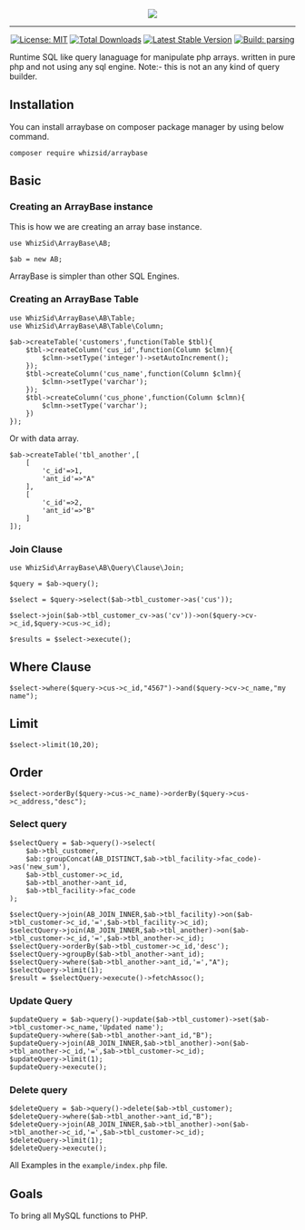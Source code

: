 
<p align="center"><img src="https://i.imgur.com/Z9CFgLB.png"></p>

---

<p align="center">
<a href="https://opensource.org/licenses/MIT"><img src="https://img.shields.io/badge/License-MIT-brightgreen.svg" alt="License: MIT"></a>
<a href="https://packagist.org/packages/whizsid/arraybase"><img src="https://img.shields.io/packagist/dt/whizsid/arraybase.svg" alt="Total Downloads"></a>
<a href="https://packagist.org/packages/whizsid/arraybase"><img src="https://img.shields.io/packagist/v/whizsid/arraybase.svg" alt="Latest Stable Version"></a>
<a href="https://travis-ci.com/whizsid/arraybase"><img src="https://travis-ci.com/whizsid/arraybase.svg?branch=master" alt="Build: parsing"></a>
</p>

Runtime SQL like query lanaguage for manipulate php arrays. written in pure php and not using any sql engine. Note:- this is not an any kind of query builder.

## Installation

You can install arraybase on composer package manager by using below command.

```
composer require whizsid/arraybase
```

## Basic

### Creating an ArrayBase instance
This is how we are creating an array base instance.

```
use WhizSid\ArrayBase\AB;

$ab = new AB;
```
ArrayBase is simpler than other SQL Engines. 

### Creating an ArrayBase Table

```
use WhizSid\ArrayBase\AB\Table;
use WhizSid\ArrayBase\AB\Table\Column;

$ab->createTable('customers',function(Table $tbl){
    $tbl->createColumn('cus_id',function(Column $clmn){
        $clmn->setType('integer')->setAutoIncrement();
    });
    $tbl->createColumn('cus_name',function(Column $clmn){
        $clmn->setType('varchar');
    });
    $tbl->createColumn('cus_phone',function(Column $clmn){
        $clmn->setType('varchar');
    })
});

```
Or with data array.

```
$ab->createTable('tbl_another',[
	[
		'c_id'=>1,
		'ant_id'=>"A"
	],
	[
		'c_id'=>2,
		'ant_id'=>"B"
	]
]);

```

### Join Clause
```
use WhizSid\ArrayBase\AB\Query\Clause\Join;

$query = $ab->query();

$select = $query->select($ab->tbl_customer->as('cus'));

$select->join($ab->tbl_customer_cv->as('cv'))->on($query->cv->c_id,$query->cus->c_id);

$results = $select->execute();
```

## Where Clause
```
$select->where($query->cus->c_id,"4567")->and($query->cv->c_name,"my name");
```

## Limit
```
$select->limit(10,20);
```

## Order
```
$select->orderBy($query->cus->c_name)->orderBy($query->cus->c_address,"desc");
```

### Select query

```
$selectQuery = $ab->query()->select(
	$ab->tbl_customer,
	$ab::groupConcat(AB_DISTINCT,$ab->tbl_facility->fac_code)->as('new_sum'),
	$ab->tbl_customer->c_id,
	$ab->tbl_another->ant_id,
	$ab->tbl_facility->fac_code
);

$selectQuery->join(AB_JOIN_INNER,$ab->tbl_facility)->on($ab->tbl_customer->c_id,'=',$ab->tbl_facility->c_id);
$selectQuery->join(AB_JOIN_INNER,$ab->tbl_another)->on($ab->tbl_customer->c_id,'=',$ab->tbl_another->c_id);
$selectQuery->orderBy($ab->tbl_customer->c_id,'desc');
$selectQuery->groupBy($ab->tbl_another->ant_id);
$selectQuery->where($ab->tbl_another->ant_id,'=',"A");
$selectQuery->limit(1);
$result = $selectQuery->execute()->fetchAssoc();
```

### Update Query

```
$updateQuery = $ab->query()->update($ab->tbl_customer)->set($ab->tbl_customer->c_name,'Updated name');
$updateQuery->where($ab->tbl_another->ant_id,"B");
$updateQuery->join(AB_JOIN_INNER,$ab->tbl_another)->on($ab->tbl_another->c_id,'=',$ab->tbl_customer->c_id);
$updateQuery->limit(1);
$updateQuery->execute();
```

### Delete query

```
$deleteQuery = $ab->query()->delete($ab->tbl_customer);
$deleteQuery->where($ab->tbl_another->ant_id,"B");
$deleteQuery->join(AB_JOIN_INNER,$ab->tbl_another)->on($ab->tbl_another->c_id,'=',$ab->tbl_customer->c_id);
$deleteQuery->limit(1);
$deleteQuery->execute();
```

All Examples in the `example/index.php` file.

## Goals

To bring all MySQL functions to PHP.


